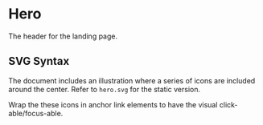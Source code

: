 # Hero

The header for the landing page.

## SVG Syntax

The document includes an illustration where a series of icons are included around the center. Refer to `hero.svg` for the static version.

Wrap the these icons in anchor link elements to have the visual click-able/focus-able.
